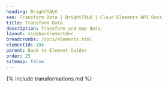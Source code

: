 ```yaml
---
heading: BrightTALK
seo: Transform Data | BrightTALK | Cloud Elements API Docs
title: Transform Data
description: Transform and map data.
layout: sidebarelementdoc
breadcrumbs: /docs/elements.html
elementId: 184
parent: Back to Element Guides
order: 25
sitemap: false
---
```


{% include transformations.md %}

